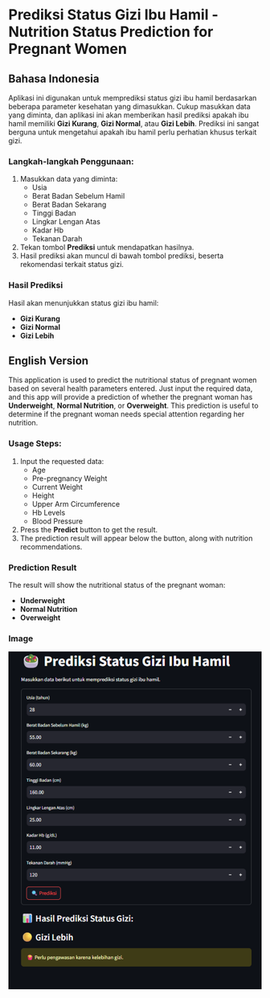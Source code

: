 # Prediksi Status Gizi Ibu Hamil - Nutrition Status Prediction for Pregnant Women

## Bahasa Indonesia

Aplikasi ini digunakan untuk memprediksi status gizi ibu hamil berdasarkan beberapa parameter kesehatan yang dimasukkan. Cukup masukkan data yang diminta, dan aplikasi ini akan memberikan hasil prediksi apakah ibu hamil memiliki **Gizi Kurang**, **Gizi Normal**, atau **Gizi Lebih**. Prediksi ini sangat berguna untuk mengetahui apakah ibu hamil perlu perhatian khusus terkait gizi.

### Langkah-langkah Penggunaan:
1. Masukkan data yang diminta:
   - Usia
   - Berat Badan Sebelum Hamil
   - Berat Badan Sekarang
   - Tinggi Badan
   - Lingkar Lengan Atas
   - Kadar Hb
   - Tekanan Darah
2. Tekan tombol **Prediksi** untuk mendapatkan hasilnya.
3. Hasil prediksi akan muncul di bawah tombol prediksi, beserta rekomendasi terkait status gizi.

### Hasil Prediksi
Hasil akan menunjukkan status gizi ibu hamil: 
- **Gizi Kurang** 
- **Gizi Normal** 
- **Gizi Lebih** 


## English Version

This application is used to predict the nutritional status of pregnant women based on several health parameters entered. Just input the required data, and this app will provide a prediction of whether the pregnant woman has **Underweight**, **Normal Nutrition**, or **Overweight**. This prediction is useful to determine if the pregnant woman needs special attention regarding her nutrition.

### Usage Steps:
1. Input the requested data:
   - Age
   - Pre-pregnancy Weight
   - Current Weight
   - Height
   - Upper Arm Circumference
   - Hb Levels
   - Blood Pressure
2. Press the **Predict** button to get the result.
3. The prediction result will appear below the button, along with nutrition recommendations.

### Prediction Result
The result will show the nutritional status of the pregnant woman: 
- **Underweight** 
- **Normal Nutrition** 
- **Overweight** 

### Image
<p align="center">
  <img src="img/One.png" alt="Nutritional Status Image" />
</p>
